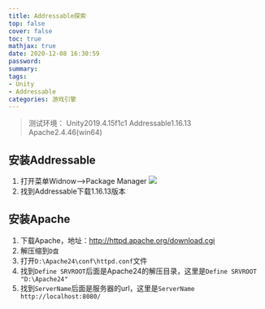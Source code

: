 ```yaml
---
title: Addressable探索
top: false
cover: false
toc: true
mathjax: true
date: 2020-12-08 16:30:59
password:
summary:
tags: 
- Unity
- Addressable
categories: 游戏引擎
---
```


> 测试环境：
> Unity2019.4.15f1c1
> Addressable1.16.13
> Apache2.4.46(win64)

## 安装Addressable
1. 打开菜单Widnow-->Package Manager
![](/images/Addressable/a1.png)
2. 找到Addressable下载1.16.13版本

## 安装Apache
1. 下载Apache，地址：http://httpd.apache.org/download.cgi
2. 解压缩到`D盘`
3. 打开`D:\Apache24\conf\httpd.conf`文件
4. 找到`Define SRVROOT`后面是Apache24的解压目录，这里是`Define SRVROOT "D:\Apache24"`
5. 找到`ServerName`后面是服务器的url，这里是`ServerName http://localhost:8080/`
   
   